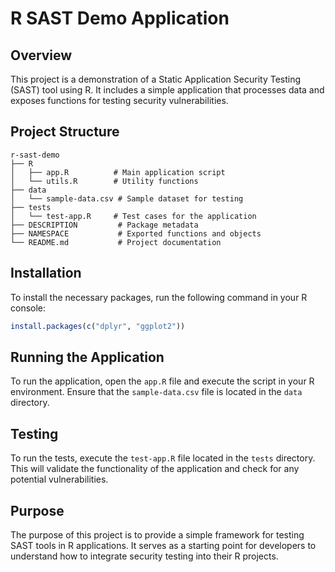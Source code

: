 # R SAST Demo Application

## Overview
This project is a demonstration of a Static Application Security Testing (SAST) tool using R. It includes a simple application that processes data and exposes functions for testing security vulnerabilities.

## Project Structure
```
r-sast-demo
├── R
│   ├── app.R          # Main application script
│   └── utils.R        # Utility functions
├── data
│   └── sample-data.csv # Sample dataset for testing
├── tests
│   └── test-app.R     # Test cases for the application
├── DESCRIPTION         # Package metadata
├── NAMESPACE           # Exported functions and objects
└── README.md           # Project documentation
```

## Installation
To install the necessary packages, run the following command in your R console:

```R
install.packages(c("dplyr", "ggplot2"))
```

## Running the Application
To run the application, open the `app.R` file and execute the script in your R environment. Ensure that the `sample-data.csv` file is located in the `data` directory.

## Testing
To run the tests, execute the `test-app.R` file located in the `tests` directory. This will validate the functionality of the application and check for any potential vulnerabilities.

## Purpose
The purpose of this project is to provide a simple framework for testing SAST tools in R applications. It serves as a starting point for developers to understand how to integrate security testing into their R projects.